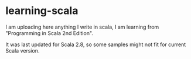 # learning-scala


I am uploading here anything I write in scala, I am learning from "Programming in Scala 2nd Edition".

It was last updated for Scala 2.8, so some samples might not fit for current Scala version.
